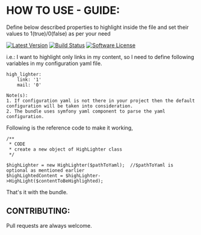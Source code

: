 # HOW TO USE - GUIDE:

Define below described properties to highlight inside the file
and set their values to 1(true)/0(false) as per your need


[![Latest Version](https://img.shields.io/packagist/v/nexuslinkservices/link-email-highlighter.svg?style=flat-square)](https://packagist.org/packages/nexuslinkservices/link-email-highlighter)
[![Build Status](https://travis-ci.org/nexuslinkservices/email-link-highlighter.svg?branch=master)](https://travis-ci.org/nexuslinkservices/email-link-highlighter)
[![Software License](http://img.shields.io/badge/license-MIT-brightgreen.svg?style=flat-square)](LICENSE)

i.e.:  I want to highlight only links in my content, so I need to 
define following variables in my configuration yaml file.

```
high_lighter:
    link: '1'
    mail: '0'
```

```
Note(s): 
1. If configuration yaml is not there in your project then the default configuration will be taken into consideration.
2. The bundle uses symfony yaml component to parse the yaml configuration.
```

Following is the reference code to make it working,

```
/**
 * CODE
 * create a new object of HighLighter class
 */

$highLighter = new HighLighter($pathToYaml);  //$pathToYaml is optional as mentioned earlier
$highLightedContent = $highLighter->HighLight($contentToBeHighlighted);
```

That's it with the bundle.

## CONTRIBUTING:

Pull requests are always welcome.